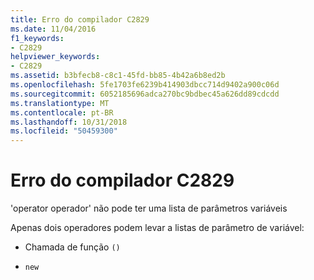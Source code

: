 ```yaml
---
title: Erro do compilador C2829
ms.date: 11/04/2016
f1_keywords:
- C2829
helpviewer_keywords:
- C2829
ms.assetid: b3bfecb8-c8c1-45fd-bb85-4b42a6b8ed2b
ms.openlocfilehash: 5fe1703fe6239b414903dbcc714d9402a900c06d
ms.sourcegitcommit: 6052185696adca270bc9bdbec45a626dd89cdcdd
ms.translationtype: MT
ms.contentlocale: pt-BR
ms.lasthandoff: 10/31/2018
ms.locfileid: "50459300"
---
```

# <a name="compiler-error-c2829"></a>Erro do compilador C2829

'operator operador' não pode ter uma lista de parâmetros variáveis

Apenas dois operadores podem levar a listas de parâmetro de variável:

- Chamada de função `()`

- `new`